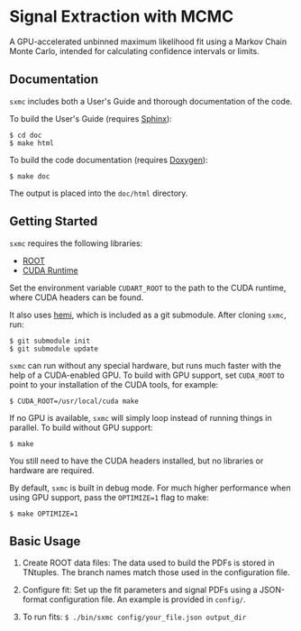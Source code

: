 Signal Extraction with MCMC
===========================
A GPU-accelerated unbinned maximum likelihood fit using a Markov Chain Monte
Carlo, intended for calculating confidence intervals or limits.

Documentation
-------------
`sxmc` includes both a User's Guide and thorough documentation of the code.

To build the User's Guide (requires [Sphinx](http://sphinx.pocoo.org)):

    $ cd doc
    $ make html

To build the code documentation (requires [Doxygen](http://doxygen.org)):

    $ make doc

The output is placed into the `doc/html` directory.

Getting Started
---------------
`sxmc` requires the following libraries:

* [ROOT](http://root.cern.ch)
* [CUDA Runtime](https://developer.nvidia.com/cuda-downloads)

Set the environment variable `CUDART_ROOT` to the path to the CUDA runtime,
where CUDA headers can be found.

It also uses [hemi](https://github.com/harrism/hemi), which is included as a
git submodule. After cloning `sxmc`, run:

    $ git submodule init
    $ git submodule update

`sxmc` can run without any special hardware, but runs much faster with the
help of a CUDA-enabled GPU. To build with GPU support, set `CUDA_ROOT` to
point to your installation of the CUDA tools, for example:

    $ CUDA_ROOT=/usr/local/cuda make

If no GPU is available, `sxmc` will simply loop instead of running things in
parallel. To build without GPU support:

    $ make

You still need to have the CUDA headers installed, but no libraries or hardware
are required.

By default, `sxmc` is built in debug mode.  For much higher performance when
using GPU support, pass the `OPTIMIZE=1` flag to make:

    $ make OPTIMIZE=1

Basic Usage
-----------
1. Create ROOT data files: The data used to build the PDFs is stored in
   TNtuples. The branch names match those used in the configuration file.

2. Configure fit: Set up the fit parameters and signal PDFs using a JSON-format
   configuration file. An example is provided in `config/`.

3. To run fits:
   `$ ./bin/sxmc config/your_file.json output_dir`

